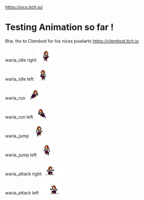 https://oco.itch.io/

# Testing Animation so far !
Btw, thx to Clembod for his nices pixelarts
https://clembod.itch.io

waria_idle right
![waria_idle](public/assets/archetypes/warrior/waria_idle.gif?raw=true "waria_idle")

waria_idle left
![waria_idle_l](public/assets/archetypes/warrior/waria_idle_l.gif?raw=true "waria_idle_l")

waria_run
![waria_run](public/assets/archetypes/warrior/waria_run.gif?raw=true "waria_run")

waria_run left
![waria_run_l](public/assets/archetypes/warrior/waria_run_l.gif?raw=true "waria_run_l")

waria_jump
![waria_jump](public/assets/archetypes/warrior/waria_jump.gif?raw=true "waria_jump")

waria_jump left
![waria_jump_l](public/assets/archetypes/warrior/waria_jump_l.gif?raw=true "waria_jump_l")

waria_attack right
![waria_dask_attack](public/assets/archetypes/warrior/waria_dask_attack.gif?raw=true "waria_dask_attack")

waria_attack left
![waria_dask_attack_l](public/assets/archetypes/warrior/waria_dask_attack_l.gif?raw=true "waria_dask_attack_l")
